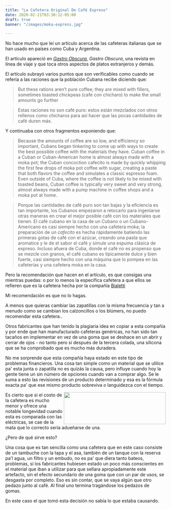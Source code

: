 ```yaml
---
title: "La Cafetera Original De Café Expreso"
date: 2020-02-21T03:30:12-05:00
draft: true
banner: "/images/moka-express.jpg"

---
```


No hace mucho que leí un artículo acerca de las cafeteras italianas que se han usado en países como Cuba y Argentina.

El artículo apareció en <a href="https://en.wikipedia.org/wiki/Atlas _Obscura" target="_blank">*Gastro Obscura*</a>, *Gastro Obscura*, una revista en línea de viaje y  que toca otros aspectos de platos extranjeros y demás.

El artículo subrayó varios puntos que son verificables como cuando se refería a las raciones que la población Cubana recibe diciendo que:

> But these rations aren’t pure coffee; they are mixed with fillers, sometimes toasted chickpeas (cafe con chicharo) to make the small amounts go further


> Estas raciones no son café puro: estos están mezclados con otros rellenos como chicharos para así hacer que las pocas cantidades de café duren más.

Y continuaba con otros fragmentos exponiendo que:

> Because the amounts of coffee are so low, and efficiency so important, Cubans began tinkering to come up with ways to create the best possible coffee with the materials they have. Cuban coffee in a Cuban or Cuban-American home is almost always made with a moka pot; the Cuban concoction cafecito is made by quickly whipping the first few drops of moka pot coffee with sugar, creating a paste that both flavors the coffee and simulates a classic espresso foam. Even outside of Cuba, where the coffee is not likely to be mixed with toasted beans, Cuban coffee is typically very sweet and very strong, almost always made with a pump machine in coffee shops and a moka pot at home.

> Porque las cantidades de café puro son tan bajas y la eficiencia es tan importante, los Cubanos empezaron a retocarlo para ingeniarse otras maneras en crear el mejor posible café con los materiales que tienen. El café cubano en la casa de un Cubano o un Cubano-Americano es casi siempre hecho con una cafetera moka; la preparación de un _cafecito_ es hecha rápidamente batiendo las primeras gotas de café con el azúcar, creando una pasta que aromatice y le de el sabor el café y simule una espuma clásica de expreso. Incluso afuera de Cuba, donde el café no es propenso que se mezcle con granos, el café cubano es típicamente dulce y bien fuerte, casi siempre hecho con una máquina que lo pompea en las cafeterías y una cafetera moka en la casa.

Pero la recomendación que hacen en el artículo, es que consigas una mientras puedas: o por lo menos la específica cafetera a que ellos se refieren que es la cafetera hecha por la compañía <a href="https://es.wikipedia.org/wiki/Bialetti" target="_blank">Bialetti</a>

Mi recomendación es que no lo hagas.

A menos que quieras cambiar las zapatillas con la misma frecuencia y tan a menudo como se cambian los calzoncillos o los  blúmers, no puedo recomendar esta cafetera..

Otros fabricantes que han tenido la plagiaria idea en copiar a esta compañía y por ende que han manufacturado cafeteras genéricas, no han sido tan tacaños en implementar en vez de una goma que se deshace en un abrir y cerrar de ojos - no tanto pero sí después de la tercera colada, una silicona que se ha comprobado que es mucho más duradera.  

No me sorprende que esta compañía haya estado en este tipo de problemas financieros. Una cosa tan simple como un material que se ulilice pa' esta junta o zapatilla no es quizás la causa, pero influye cuando hoy la gente tiene un sin número de opciones cuando van a comprar algo. Se le suma a esto las revisiones de un producto determinado y esa es la fórmula exacta pa' que ese mismo producto sobreviva o languidezca con el tiempo. 

<img align="right" src="/images/partes-de-una-cafetera-italiana-bialetti-min.jpg" height="100px" width="320px"/>

Es cierto que si el costo de la cafetera es mucho menor y ofrece una notable  longevidad cuando  esta es  comparada con las eléctricas, se cae de la mata  que lo correcto sería adueñarse de una. 

¿Pero de qué sirve esto? 

Una cosa que es tan sencilla como una cafetera que en este caso consiste de un tambuche con la tapa y el asa, también de un tanque con la reserva pa'l agua, un filtro y un embudo, no es pa' que diera tanto bateos, problemas, si los fabricantes hubiesen estado un poco más conscientes en el material que iban a utilizar para que sellara apropiadamente este artefacto, sin el efecto secundario de una goma que con un par de usos, se desgasta por completo. Eso es sin contar, que se vaya algún que otro pedazo junto al café. Al final uno termina tragándose los pedazos de gomas.

En este caso el que tomó esta decisión no sabía lo que estaba causando. 



